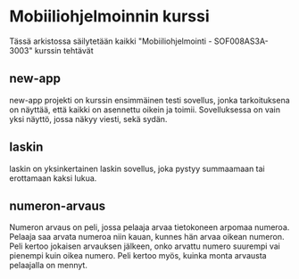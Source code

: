 # Mobiiliohjelmoinnin kurssi

Tässä arkistossa säilytetään kaikki "Mobiiliohjelmointi - SOF008AS3A-3003" kurssin tehtävät

## new-app
new-app projekti on kurssin ensimmäinen testi sovellus, jonka tarkoituksena on näyttää, että kaikki on asennettu oikein ja toimii. Sovelluksessa on vain yksi näyttö, jossa näkyy viesti, sekä sydän.

## laskin
laskin on yksinkertainen laskin sovellus, joka pystyy summaamaan tai erottamaan kaksi lukua. 

## numeron-arvaus
Numeron arvaus on peli, jossa pelaaja arvaa tietokoneen arpomaa numeroa. Pelaaja saa arvata numeroa niin kauan, kunnes hän arvaa oikean numeron. Peli kertoo jokaisen arvauksen jälkeen, onko arvattu numero suurempi vai pienempi kuin oikea numero. Peli kertoo myös, kuinka monta arvausta pelaajalla on mennyt.

